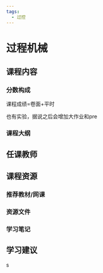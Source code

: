 ```yaml
---
tags:
  - 过控
---
```


# 过程机械

## 课程内容

### 分数构成

课程成绩=卷面+平时

也有实验，据说之后会增加大作业和pre

### 课程大纲


## 任课教师


## 课程资源

### 推荐教材/网课

### 资源文件

### 学习笔记

## 学习建议



s